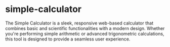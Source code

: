 # simple-calculator
The Simple Calculator is a sleek, responsive web-based calculator that combines basic and scientific functionalities with a modern design. Whether you're performing simple arithmetic or advanced trigonometric calculations, this tool is designed to provide a seamless user experience.
